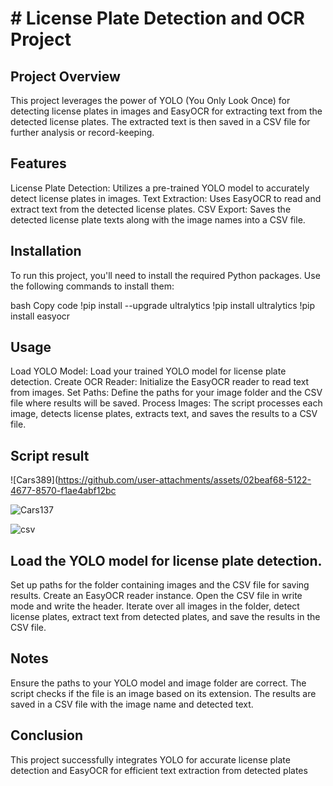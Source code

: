 # # License Plate Detection and OCR Project
## Project Overview
This project leverages the power of YOLO (You Only Look Once) for detecting license plates in images and EasyOCR for extracting text from the detected license plates. The extracted text is then saved in a CSV file for further analysis or record-keeping.

## Features
License Plate Detection: Utilizes a pre-trained YOLO model to accurately detect license plates in images.
Text Extraction: Uses EasyOCR to read and extract text from the detected license plates.
CSV Export: Saves the detected license plate texts along with the image names into a CSV file.
## Installation
To run this project, you'll need to install the required Python packages. Use the following commands to install them:

 bash
Copy code
!pip install --upgrade ultralytics
!pip install ultralytics
!pip install easyocr

## Usage
Load YOLO Model: Load your trained YOLO model for license plate detection.
Create OCR Reader: Initialize the EasyOCR reader to read text from images.
Set Paths: Define the paths for your image folder and the CSV file where results will be saved.
Process Images: The script processes each image, detects license plates, extracts text, and saves the results to a CSV file.
## Script result 
![Cars389](https://github.com/user-attachments/assets/02beaf68-5122-4677-8570-f1ae4abf12bc

![Cars137](https://github.com/user-attachments/assets/3ee19fd9-4aab-4748-8019-97b059e1e435)

![csv](https://github.com/user-attachments/assets/e906d0c6-c160-4aa5-9462-1efee5736707)


## Load the YOLO model for license plate detection.
Set up paths for the folder containing images and the CSV file for saving results.
Create an EasyOCR reader instance.
Open the CSV file in write mode and write the header.
Iterate over all images in the folder, detect license plates, extract text from detected plates, and save the results in the CSV file.

## Notes
Ensure the paths to your YOLO model and image folder are correct.
The script checks if the file is an image based on its extension.
The results are saved in a CSV file with the image name and detected text.


## Conclusion
This project successfully integrates YOLO for accurate license plate detection and EasyOCR for efficient text extraction from detected plates
